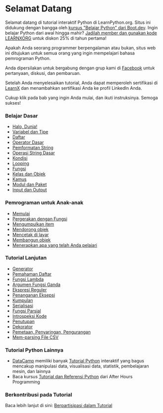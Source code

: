 # Selamat Datang

Selamat datang di tutorial interaktif Python di LearnPython.org. Situs ini didukung dengan bangga oleh [kursus "Belajar Python" dari Boot.dev](https://www.boot.dev/courses/learn-python?promo=LEARNXORG). Ingin belajar Python dari awal hingga mahir? [Jadilah member dan gunakan kode LEARNXORG](https://www.boot.dev/pricing?promo=LEARNXORG) untuk diskon 25% di tahun pertama!

Apakah Anda seorang programmer berpengalaman atau bukan, situs web ini ditujukan untuk semua orang yang ingin mempelajari bahasa pemrograman Python.<br>

Anda dipersilakan untuk bergabung dengan grup kami di <a href="http://www.facebook.com/groups/180708015327157/">Facebook</a> untuk pertanyaan, diskusi, dan pembaruan.

Setelah Anda menyelesaikan tutorial, Anda dapat memperoleh sertifikasi di [LearnX](https://www.learnx.org) dan menambahkan sertifikasi Anda ke profil LinkedIn Anda.

Cukup klik pada bab yang ingin Anda mulai, dan ikuti instruksinya. Semoga sukses!<br>

### Belajar Dasar

- [Halo, Dunia!](Hello%2C%20World%21)
- [Variabel dan Tipe](Variables%20and%20Types)
- [Daftar](Lists)
- [Operator Dasar](Basic%20Operators)
- [Pemformatan String](String%20Formatting)
- [Operasi String Dasar](Basic%20String%20Operations)
- [Kondisi](Conditions)
- [Looping](Loops)
- [Fungsi](Functions)
- [Kelas dan Objek](Classes%20and%20Objects)
- [Kamus](Dictionaries)
- [Modul dan Paket](Modules%20and%20Packages)
- [Input dan Output](Input%20and%20Output)

### Pemrograman untuk Anak-anak
- [Memulai](https://codingforkids.io/play/python/intro-level1)
- [Pergerakan dengan Fungsi](https://codingforkids.io/play/python/intro-level2)
- [Mengumpulkan item](https://codingforkids.io/play/python/intro-level3)
- [Mendorong objek](https://codingforkids.io/play/python/intro-level4)
- [Mencetak di layar](https://codingforkids.io/play/python/intro-level5)
- [Membangun objek](https://codingforkids.io/play/python/intro-level6)
- [Menerapkan apa yang telah Anda pelajari](https://codingforkids.io/play/python/intro-level7)

### Tutorial Lanjutan

- [Generator](Generators)
- [Pemahaman Daftar](List%20Comprehensions)
- [Fungsi Lambda](Lambda%20functions)
- [Argumen Fungsi Ganda](Multiple%20Function%20Arguments)
- [Ekspresi Reguler](Regular%20Expressions)
- [Penanganan Eksepsi](Exception%20Handling)
- [Kumpulan](Sets)
- [Serialisasi](Serialization)
- [Fungsi Parsial](Partial%20functions)
- [Introspeksi Kode](Code%20Introspection)
- [Penutupan](Closures)
- [Dekorator](Decorators)
- [Pemetaan, Penyaringan, Pengurangan](Map,%20Filter,%20Reduce)
- [Mem-parsing File CSV](Parsing%20CSV%20Files)

### Tutorial Python Lainnya

- [DataCamp](https://datacamp.pxf.io/c/67577/1012793/13294?sharedId=learnpython.org) memiliki banyak [Tutorial Python](https://datacamp.pxf.io/c/67577/1012793/13294?sharedId=learnpython.org) interaktif yang bagus mencakup manipulasi data, visualisasi data, statistik, pembelajaran mesin, dan lainnya
- Baca kursus [Tutorial dan Referensi Python](http://www.afterhoursprogramming.com/index.php?article=181) dari After Hours Programming

### Berkontribusi pada Tutorial

Baca lebih lanjut di sini: [Berpartisipasi dalam Tutorial](Contributing%20Tutorials)